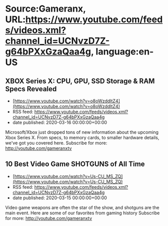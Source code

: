 # Source:Gameranx, URL:https://www.youtube.com/feeds/videos.xml?channel_id=UCNvzD7Z-g64bPXxGzaQaa4g, language:en-US

## XBOX Series X: CPU, GPU, SSD Storage & RAM Specs Revealed
 - [https://www.youtube.com/watch?v=o8oWzddltZ4](https://www.youtube.com/watch?v=o8oWzddltZ4)
 - RSS feed: https://www.youtube.com/feeds/videos.xml?channel_id=UCNvzD7Z-g64bPXxGzaQaa4g
 - date published: 2020-03-16 00:00:00+00:00

Microsoft/Xbox just dropped tons of new information about the upcoming Xbox Series X. From specs, to memory cards, to smaller hardware details, we've got you covered here.
Subscribe for more: http://youtube.com/gameranxtv

## 10 Best Video Game SHOTGUNS of All Time
 - [https://www.youtube.com/watch?v=Us-CU_MS_ZQ](https://www.youtube.com/watch?v=Us-CU_MS_ZQ)
 - RSS feed: https://www.youtube.com/feeds/videos.xml?channel_id=UCNvzD7Z-g64bPXxGzaQaa4g
 - date published: 2020-03-15 00:00:00+00:00

Video game weapons are often the star of the show, and shotguns are the main event. Here are some of our favorites from gaming history
Subscribe for more: http://youtube.com/gameranxtv

